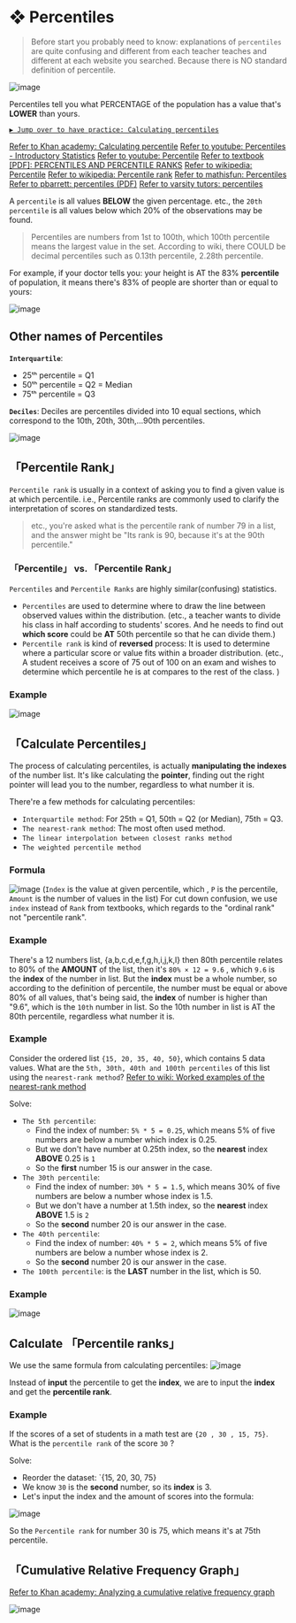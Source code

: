 #  ❖ Percentiles

> Before start you probably need to know: explanations of `percentiles` are quite confusing and different from each teacher teaches and different at each website you searched. Because there is NO standard definition of percentile.

![image](https://user-images.githubusercontent.com/14041622/43767217-1c29d3b4-9a67-11e8-8a7d-074416fe6158.png)


Percentiles tell you what PERCENTAGE of the population has a value that's **LOWER** than yours.

[`▶︎ Jump over to have practice: Calculating percentiles`](https://www.khanacademy.org/math/ap-statistics/density-curves-normal-distribution-ap/modal/e/calculating-percentiles)

[Refer to Khan academy: Calculating percentile](https://www.khanacademy.org/math/ap-statistics/density-curves-normal-distribution-ap/modal/v/calculating-percentile)
[Refer to youtube: Percentiles - Introductory Statistics](https://www.youtube.com/watch?v=mDJvDRvvDXo)
[Refer to youtube: Percentile](https://www.youtube.com/watch?v=RQ_PWoL6rcw)
[Refer to textbook [PDF]: PERCENTILES AND PERCENTILE RANKS](https://harding.edu/sbreezeel/460%20files/statbook/chapter5.pdf)
[Refer to wikipedia: Percentile](https://www.wikiwand.com/en/Percentile#)
[Refer to wikipedia: Percentile rank](https://www.wikiwand.com/en/Percentile_rank)
[Refer to mathisfun: Percentiles](https://www.mathsisfun.com/data/percentiles.html)
[Refer to pbarrett: percentiles (PDF)](http://www.pbarrett.net/techpapers/percentiles.pdf)
[Refer to varsity tutors: percentiles](https://www.varsitytutors.com/hotmath/hotmath_help/topics/percentile)

A `percentile` is all values **BELOW** the given percentage. etc., the `20th percentile` is all values below which 20% of the observations may be found.

> Percentiles are numbers from 1st to 100th, which 100th percentile means the largest value in the set.
According to wiki, there COULD be decimal percentiles such as 0.13th percentile, 2.28th percentile.

For example, if your doctor tells you: your height is AT the 83% **percentile** of population, it means there's 83% of people are shorter than or equal to yours:

![image](https://user-images.githubusercontent.com/14041622/43727694-4a3427d8-99d5-11e8-8ba3-74b4b6e21330.png)

## Other names of Percentiles

**`Interquartile`**:
- 25ᵗʰ percentile = Q1
- 50ᵗʰ percentile = Q2 = Median
- 75ᵗʰ percentile = Q3

**`Deciles`**:
Deciles are percentiles divided into 10 equal sections, which correspond to the 10th, 20th, 30th,...90th percentiles. 

![image](https://user-images.githubusercontent.com/14041622/43760736-9681a9e6-9a55-11e8-90b8-fd1e5032f90b.png)


## 「Percentile Rank」

`Percentile rank` is usually in a context of asking you to find a given value is at which percentile.
i.e., Percentile ranks are commonly used to clarify the interpretation of scores on standardized tests. 

> etc., you're asked what is the percentile rank of number 79 in a list, and the answer might be "Its rank is 90, because it's at the 90th percentile."

### 「Percentile」 vs. 「Percentile Rank」

`Percentiles` and `Percentile Ranks` are highly similar(confusing) statistics. 
- `Percentiles` are used to determine where to draw the line between observed values within the distribution. 
(etc., a teacher wants to divide his class in half according to students' scores. And he needs to find out **which score** could be **AT** 50th percentile so that he can divide them.)
- `Percentile rank` is kind of **reversed** process: It is used to determine where a particular score or value fits within a broader distribution. 
(etc., A student receives a score of 75 out of 100 on an exam and wishes to determine which percentile he is at compares to the rest of the class. )

### Example
![image](https://user-images.githubusercontent.com/14041622/43756764-b0de0a80-9a48-11e8-9036-f9642f471a45.png)


## 「Calculate Percentiles」

The process of calculating percentiles, is actually **manipulating the indexes** of the number list. It's like calculating the **pointer**, finding out the right pointer will lead you to the number, regardless to what number it is.

There're a few methods for calculating percentiles:
- `Interquartile method`: For 25th = Q1, 50th = Q2 (or Median), 75th = Q3.
- `The nearest-rank method`: The most often used method.
- `The linear interpolation between closest ranks method`
- `The weighted percentile method`

### Formula
![image](https://user-images.githubusercontent.com/14041622/43768008-f271969a-9a68-11e8-979a-adf8ca6a7bf4.png)
(`Index` is the value at given percentile, which , `P` is the percentile, `Amount` is the number of values in the list)
For cut down confusion, we use `index` instead of `Rank` from textbooks, which regards to the "ordinal rank" not "percentile rank".


### Example
There's a 12 numbers list, {a,b,c,d,e,f,g,h,i,j,k,l}
then 80th percentile relates to 80% of the **AMOUNT** of the list, 
then it's `80% × 12 = 9.6` , which `9.6` is the **index** of the number in list.
But the **index** must be a whole number, 
so according to the definition of percentile, the number must be equal or above 80% of all values,
that's being said, the **index** of number is higher than "9.6", which is the `10th` number in list.
So the 10th number in list is AT the 80th percentile, regardless what number it is.

### Example
Consider the ordered list `{15, 20, 35, 40, 50}`, which contains 5 data values. What are the `5th, 30th, 40th and 100th percentiles` of this list using the `nearest-rank method`?
[Refer to wiki: Worked examples of the nearest-rank method](https://www.wikiwand.com/en/Percentile#/Worked_examples_of_the_nearest-rank_method)

Solve:
- `The 5th percentile`:
    - Find the index of number: `5% * 5 = 0.25`, which means 5% of five numbers are below a number which index is 0.25.
    - But we don't have number at 0.25th index, so the **nearest** index **ABOVE** 0.25 is `1`
    - So the **first** number 15 is our answer in the case.
- `The 30th percentile`:
    - Find the index of number: `30% * 5 = 1.5`, which means 30% of five numbers are below a number whose index is 1.5.
    - But we don't have a number at 1.5th index, so the **nearest** index **ABOVE** 1.5 is `2`
    - So the **second** number 20 is our answer in the case.
- `The 40th percentile`:
    - Find the index of number: `40% * 5 = 2`, which means 5% of five numbers are below a number whose index is 2.
    - So the **second** number 20 is our answer in the case.
- `The 100th percentile`: is the **LAST** number in the list, which is 50.


### Example
![image](https://user-images.githubusercontent.com/14041622/43766790-f89aaf28-9a65-11e8-87fd-b6a964819b25.png)


## Calculate 「Percentile ranks」

We use the same formula from calculating percentiles:
![image](https://user-images.githubusercontent.com/14041622/43768008-f271969a-9a68-11e8-979a-adf8ca6a7bf4.png)

Instead of **input** the percentile to get the **index**, we are to input the **index** and get the **percentile rank**.

### Example
If the scores of a set of students in a math test are `{20 , 30 , 15, 75}`.
What is the `percentile rank` of the score `30` ?

Solve:
- Reorder the dataset: `{15, 20, 30, 75}
- We know `30` is the **second** number, so its **index** is 3.
- Let's input the index and the amount of scores into the formula:

![image](https://user-images.githubusercontent.com/14041622/43768616-5495ab76-9a6a-11e8-9b29-fde7e13e1324.png)

So the `Percentile rank` for number 30 is 75, which means it's at 75th percentile.


## 「Cumulative Relative Frequency Graph」
[Refer to Khan academy: Analyzing a cumulative relative frequency graph](https://www.khanacademy.org/math/ap-statistics/density-curves-normal-distribution-ap/modal/v/analyzing-a-cumulative-relative-frequency-graph)

![image](https://user-images.githubusercontent.com/14041622/43708397-eff8c4be-999c-11e8-837f-7fe6a1d16ae8.png)
